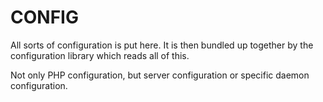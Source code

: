 CONFIG
======

All sorts of configuration is put here. It is then bundled up together by the configuration library which reads all of this.

Not only PHP configuration, but server configuration or specific daemon configuration.